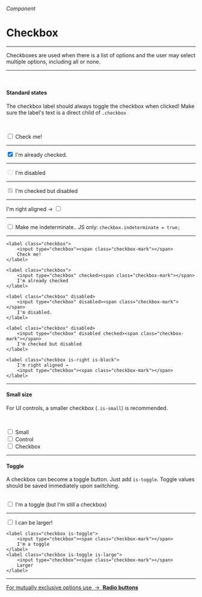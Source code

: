 <h6 class="is-uppercase has-text-grey has-text-weight-medium is-size-6 is-size-7-mobile">Component</h6>
<h1 class="title is-family-secondary is-size-2-mobile">Checkbox</h1>
<hr class="is-visible is-size-3">
<p class="is-size-4 has-text-dark">
    <span class="has-text-weight-semibold">Checkboxes</span> are used when there is a list of options and the user may select multiple options, including all or none.
</p>
<hr class="is-visible is-size-3"><br>

<h4 class="title is-family-primary"><strong>Standard states</strong></h4>

The checkbox label should always toggle the checkbox when clicked! Make sure the label's text is a direct child of `.checkbox`

<br><div class="box is-raised is-radiusless-b is-marginless is-large">
    <label class="checkbox">
        <input type="checkbox"><span class="checkbox-mark"></span>
        Check me!
    </label>
    <hr>
    <label class="checkbox" >
        <input type="checkbox" checked><span class="checkbox-mark"></span>
        I'm already checked.
    </label>
    <hr>
    <label class="checkbox" disabled>
        <input type="checkbox" disabled><span class="checkbox-mark"></span>
        I'm disabled
    </label>
    <hr>
    <label class="checkbox" disabled>
        <input type="checkbox" disabled checked><span class="checkbox-mark"></span>
        I'm checked but disabled
    </label>
    <hr>
    <label class="checkbox is-right is-block">
        I'm right aligned →
        <input type="checkbox"><span class="checkbox-mark"></span>
    </label>
    <hr class="is-visible is-size-3">
    <label class="checkbox" onclick="makeIndeterminate(123)">
        <input id="123" type="checkbox"><span class="checkbox-mark"></span>
        Make me indeterminate.. JS only: <code class="is-size-7">checkbox.indeterminate = true;</code>
    </label>
</div>
<hr class="is-marginless is-visible">

    <label class="checkbox">
        <input type="checkbox"><span class="checkbox-mark"></span>
        Check me!
    </label>

    <label class="checkbox">
        <input type="checkbox" checked><span class="checkbox-mark"></span>
        I'm already checked
    </label>

    <label class="checkbox" disabled>
        <input type="checkbox" disabled><span class="checkbox-mark"></span>
        I'm disabled.
    </label>

    <label class="checkbox" disabled>
        <input type="checkbox" disabled checked><span class="checkbox-mark"></span>
        I'm checked but disabled
    </label>

    <label class="checkbox is-right is-block">
        I'm right aligned →
        <input type="checkbox"><span class="checkbox-mark"></span>
    </label>
<hr class="is-size-1 is-visible">

<h4 class="title is-family-primary"><strong>Small size</strong></h4>

For UI controls, a smaller checkbox (`.is-small`) is recommended.

<br><div class="box is-raised px-6">
    <label class="checkbox is-small">
        <input type="checkbox"><span class="checkbox-mark"></span>
        Small
    </label><br>
    <label class="checkbox is-small">
        <input type="checkbox"><span class="checkbox-mark"></span>
        Control
    </label><br>
    <label class="checkbox is-small">
        <input type="checkbox"><span class="checkbox-mark"></span>
        Checkbox
    </label>
</div>

<hr class="is-size-1 is-visible">

<h4 class="title is-family-primary"><strong>Toggle</strong></h4>

A checkbox can become a toggle button. Just add `is-toggle`. Toggle values should be saved immediately upon switching.<br><br>

<div class="box is-raised is-radiusless-b is-marginless is-large">
    <label class="checkbox is-toggle">
        <input type="checkbox"><span class="checkbox-mark"></span>
        I'm a toggle (but I'm still a checkbox)
    </label>
    <hr class="is-visible">
    <label class="checkbox is-toggle is-large">
        <input type="checkbox"><span class="checkbox-mark"></span>
        I can be larger!
    </label>
</div>

    <label class="checkbox is-toggle">
        <input type="checkbox"><span class="checkbox-mark"></span>
        I'm a toggle
    </label>
    <label class="checkbox is-toggle is-large">
        <input type="checkbox"><span class="checkbox-mark"></span>
        Larger
    </label>
<hr>

<a href="#/radio" class="message is-info is-block">
    For mutually exclusive options use &nbsp;→&nbsp; <strong class="is-link is-underlined">Radio buttons</strong>
</a>